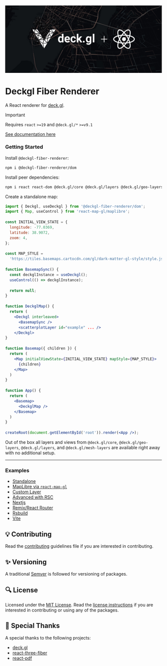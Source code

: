 ![Deckgl Fiber Renderer](assets/banner.jpg)

# Deckgl Fiber Renderer

A React renderer for [deck.gl](https://deck.gl/).

> [!IMPORTANT]
> Requires `react` `>=19` and `@deck.gl/*` `>=v9.1`

[See documentation here](./packages/dom/README.md)

### Getting Started

Install `@deckgl-fiber-renderer`:

```bash
npm i @deckgl-fiber-renderer/dom
```

Install peer dependencies:

```bash
npm i react react-dom @deck.gl/core @deck.gl/layers @deck.gl/geo-layers @deck.gl/mesh-layers @deck.gl/mapbox react-map-gl
```

Create a standalone map:

```jsx
import { Deckgl, useDeckgl } from '@deckgl-fiber-renderer/dom';
import { Map, useControl } from 'react-map-gl/maplibre';

const INITIAL_VIEW_STATE = {
  longitude: -77.0369,
  latitude: 38.9072,
  zoom: 4,
};

const MAP_STYLE =
  'https://tiles.basemaps.cartocdn.com/gl/dark-matter-gl-style/style.json';

function BasemapSync() {
  const deckglInstance = useDeckgl();
  useControl(() => deckglInstance);

  return null;
}

function DeckglMap() {
  return (
    <Deckgl interleaved>
      <BasemapSync />
      <scatterplotLayer id="example" ... />
    </Deckgl>
}

function Basemap({ children }) {
  return (
    <Map initialViewState={INITIAL_VIEW_STATE} mapStyle={MAP_STYLE}>
      {children}
    </Map>
  )
}

function App() {
  return (
    <Basemap>
      <DeckglMap />
    </Basemap>
  )
}

createRoot(document.getElementById('root')).render(<App />);
```

Out of the box all layers and views from `@deck.gl/core`, `@deck.gl/geo-layers`, `@deck.gl/layers`, and `@deck.gl/mesh-layers` are available right away with no additional setup.

---

### Examples

- [Standalone](https://github.com/deckgl-fiber-renderer/fiber.gl/tree/main/examples/standalone)
- [MapLibre via `react-map-gl`](https://github.com/deckgl-fiber-renderer/fiber.gl/tree/main/examples/react-map-gl)
- [Custom Layer](https://github.com/deckgl-fiber-renderer/fiber.gl/tree/main/examples/custom-layer)
- [Advanced with RSC](https://github.com/deckgl-fiber-renderer/fiber.gl/tree/main/examples/advanced)
- [Nextjs](https://github.com/deckgl-fiber-renderer/fiber.gl/tree/main/examples/nextjs)
- [Remix/React Router](https://github.com/deckgl-fiber-renderer/fiber.gl/tree/main/examples/remix)
- [Rsbuild](https://github.com/deckgl-fiber-renderer/fiber.gl/tree/main/examples/rsbuild)
- [Vite](https://github.com/deckgl-fiber-renderer/fiber.gl/tree/main/examples/vite)

## 💡 Contributing

Read the [contributing](CONTRIBUTING.md) guidelines file if you are interested in contributing.

## ✨ Versioning

A traditional [Semver](https://semver.org/) is followed for versioning of packages.

## 🔍 License

Licensed under the [MIT License](https://opensource.org/license/mit). Read the [license instructions](LICENSE) if you are interested in contributing or using any of the packages.

## 🚀 Special Thanks

A special thanks to the following projects:

- [deck.gl](https://github.com/visgl/deck.gl)
- [react-three-fiber](https://github.com/pmndrs/react-three-fiber)
- [react-pdf](https://github.com/diegomura/react-pdf)
